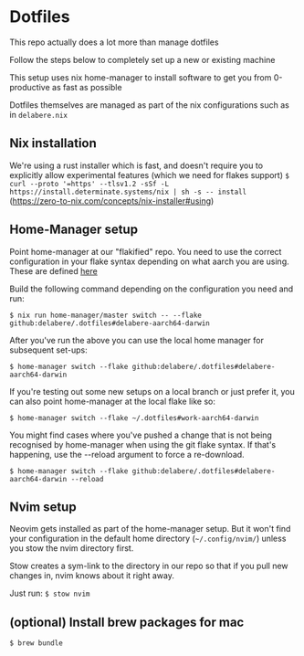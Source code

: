 # Dotfiles
This repo actually does a lot more than manage dotfiles

Follow the steps below to completely set up a new or existing machine


This setup uses nix home-manager to install software to get you from 0-productive as fast as possible

Dotfiles themselves are managed as part of the nix configurations such as in `delabere.nix`

## Nix installation
We're using a rust installer which is fast, and doesn't require you to explicitly allow experimental features (which we need for flakes support)
```$ curl --proto '=https' --tlsv1.2 -sSf -L https://install.determinate.systems/nix | sh -s -- install```
(https://zero-to-nix.com/concepts/nix-installer#using)

## Home-Manager setup
Point home-manager at our "flakified" repo. You need to use the correct configuration in your flake syntax depending on what aarch you are using. 
These are defined [here](https://github.com/delabere/.dotfiles/blob/89ff1dcf20294a49e08580f7b323e96d47173cec/flake.nix#L34-L37)

Build the following command depending on the configuration you need and run:

```$ nix run home-manager/master switch -- --flake github:delabere/.dotfiles#delabere-aarch64-darwin```

After you've run the above you can use the local home manager for subsequent set-ups:

```$ home-manager switch --flake github:delabere/.dotfiles#delabere-aarch64-darwin```

If you're testing out some new setups on a local branch or just prefer it, you can also point home-manager at the local
flake like so:

```$ home-manager switch --flake ~/.dotfiles#work-aarch64-darwin```

You might find cases where you've pushed a change that is not being recognised by home-manager when using the git flake syntax. If that's happening, use the --reload argument to force a re-download.

```$ home-manager switch --flake github:delabere/.dotfiles#delabere-aarch64-darwin --reload```

## Nvim setup
Neovim gets installed as part of the home-manager setup. But it won't find your configuration in the default home directory (`~/.config/nvim/`) unless you stow the nvim directory first.

Stow creates a sym-link to the directory in our repo so that if you pull new changes in, nvim knows about it right away.

Just run:
`$ stow nvim` 

## (optional) Install brew packages for mac
`$ brew bundle`
